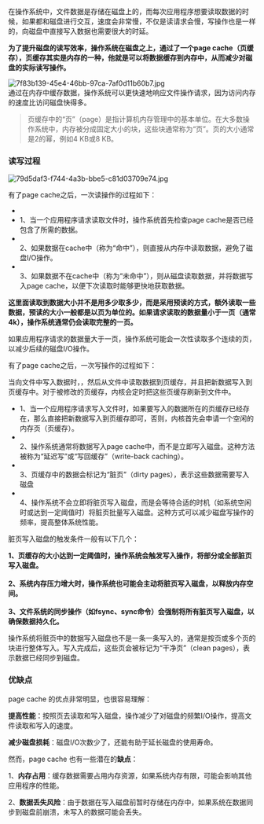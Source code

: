 在操作系统中，文件数据是存储在磁盘上的，而每次应用程序想要读取数据的时候，如果都和磁盘进行交互，速度会非常慢，不仅是读请求会慢，写操作也是一样的，向磁盘中直接写入数据也需要很大的时延。

**为了提升磁盘的读写效率，操作系统在磁盘之上，通过了一个page cache（页缓存），页缓存其实是内存的一种，他就是可以将数据缓存到内存中，从而减少对磁盘的实际读写操作。**

![7f83b139-45e4-46bb-97ca-7af0d11b60b7.jpg](https://cdn.nlark.com/yuque/0/2024/jpeg/5378072/1719630640471-77c71959-2602-41f1-9446-2256d331190f.jpeg#averageHue=%23f7f6f6&clientId=uab38d42e-1229-4&from=ui&id=u0c625d52&originHeight=432&originWidth=516&originalType=binary&ratio=1&rotation=0&showTitle=false&size=41260&status=done&style=none&taskId=u36da6afa-6ee6-4e0e-9b9a-9bb385543ea&title=)<br />通过在内存中缓存数据，操作系统可以更快速地响应文件操作请求，因为访问内存的速度比访问磁盘快得多。

> 页缓存中的“页”（page）是指计算机内存管理中的基本单位。在大多数操作系统中，内存被分成固定大小的块，这些块通常称为“页”。页的大小通常是2的幂，例如4 KB或8 KB。


### 读写过程

![79d5daf3-f744-4a3b-bbe5-c81d03709e74.jpg](https://cdn.nlark.com/yuque/0/2024/jpeg/5378072/1719630647365-24b42a1c-d287-4529-8447-7ca22c173e9f.jpeg#averageHue=%23e3dede&clientId=uab38d42e-1229-4&from=ui&id=u88f35d71&originHeight=1586&originWidth=2288&originalType=binary&ratio=1&rotation=0&showTitle=false&size=499048&status=done&style=none&taskId=u719a2377-77db-41ca-8ec4-bce24fc6fa4&title=)

有了page cache之后，一次读操作的过程如下：

- <br />
- 1、当一个应用程序请求读取文件时，操作系统首先检查page cache是否已经包含了所需的数据。
- <br />2、如果数据在cache中（称为“命中”），则直接从内存中读取数据，避免了磁盘I/O操作。
- <br />3、如果数据不在cache中（称为“未命中”），则从磁盘读取数据，并将数据写入page cache，以便下次读取时能够更快地获取数据。

**这里面读取到数据大小并不是用多少取多少，而是采用预读的方式，额外读取一些数据，预读的大小一般都是以页为单位的。如果请求读取的数据量小于一页（通常4k），操作系统通常仍会读取完整的一页。**

如果应用程序请求的数据量大于一页，操作系统可能会一次性读取多个连续的页，以减少后续的磁盘I/O操作。

有了page cache之后，一次写操作的过程如下：

当向文件中写入数据时，，然后从文件中读取数据到页缓存，并且把新数据写入到页缓存中。对于被修改的页缓存，内核会定时把这些页缓存刷新到文件中。

- 1、当一个应用程序请求写入文件时，如果要写入的数据所在的页缓存已经存在，那么直接把新数据写入到页缓存即可，否则，内核首先会申请一个空闲的内存页（页缓存）。
- <br />2、操作系统通常将数据写入page cache中，而不是立即写入磁盘。这种方法被称为“延迟写”或“写回缓存”（write-back caching）。
- <br />3、页缓存中的数据会标记为“脏页”（dirty pages），表示这些数据需要写入磁盘
- <br />4、操作系统不会立即将脏页写入磁盘，而是会等待合适的时机（如系统空闲时或达到一定阈值时）将脏页批量写入磁盘。这种方式可以减少磁盘写操作的频率，提高整体系统性能。

脏页写入磁盘的触发条件一般有以下几个：

**1、页缓存的大小达到一定阈值时，操作系统会触发写入操作，将部分或全部脏页写入磁盘。**<br />**<br />2、系统内存压力增大时，操作系统也可能会主动将脏页写入磁盘，以释放内存空间。**<br />**<br />3、文件系统的同步操作（如fsync、sync命令）会强制将所有脏页写入磁盘，以确保数据持久化。**

操作系统将脏页中的数据写入磁盘也不是一条一条写入的，通常是按页或多个页的块进行整体写入。写入完成后，这些页会被标记为“干净页”（clean pages），表示数据已经同步到磁盘。

### 优缺点

page cache 的优点非常明显，也很容易理解：

**提高性能**：按照页去读取和写入磁盘，操作减少了对磁盘的频繁I/O操作，提高文件读取和写入的速度。

**减少磁盘损耗**：磁盘I/O次数少了，还能有助于延长磁盘的使用寿命。

然而，page cache 也有一些潜在的**缺点**：

1、**内存占用**：缓存数据需要占用内存资源，如果系统内存有限，可能会影响其他应用程序的性能。

2、**数据丢失风险**：由于数据在写入磁盘前暂时存储在内存中，如果系统在数据同步到磁盘前崩溃，未写入的数据可能会丢失。
